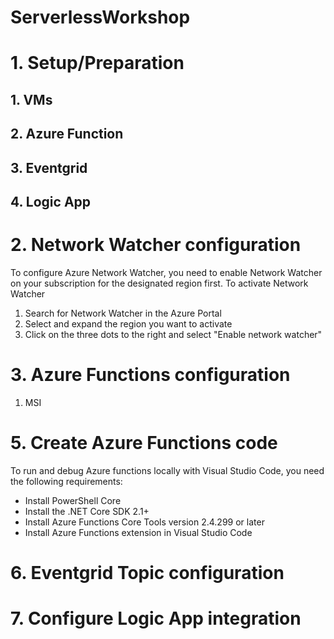 # ServerlessWorkshop

# 1. Setup/Preparation
## 1. VMs
## 2. Azure Function
## 3. Eventgrid
## 4. Logic App 
# 2. Network Watcher configuration

To configure Azure Network Watcher, you need to enable Network Watcher on your subscription for the designated region first.
To activate Network Watcher
1. Search for Network Watcher in the Azure Portal
2. Select and expand the region you want to activate
3. Click on the three dots to the right and select "Enable network watcher"

# 3. Azure Functions configuration
   1. MSI
# 5. Create Azure Functions code

To run and debug Azure functions locally with Visual Studio Code, you need the following requirements:
- Install PowerShell Core
- Install the .NET Core SDK 2.1+
- Install Azure Functions Core Tools version 2.4.299 or later
- Install Azure Functions extension in Visual Studio Code

# 6. Eventgrid Topic configuration
# 7. Configure Logic App integration
